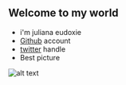 ## Welcome to my world
- i'm juliana eudoxie
- [Github](https://github.com/juliana237) account
- [twitter](https://twitter.com/@julianaeudoxie) handle
- Best picture 

![alt text](https://www.thespruce.com/thmb/b45NsEHSrZ7kcZqQTR9USncofp8=/1138x1138/smart/filters:no_upscale()/bird-bill-parts-387362-hero-94dfe8a28cf74e83a36945b850bd6d4c.jpg)